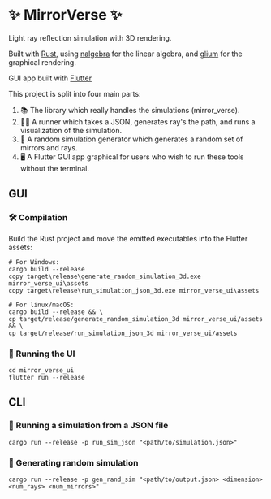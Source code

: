 # ✨ MirrorVerse ✨

Light ray reflection simulation with 3D rendering.

Built with [Rust](https://www.rust-lang.org/), using [nalgebra](https://nalgebra.org/) for the linear algebra, and [glium](https://github.com/glium/glium) for the graphical rendering.

GUI app built with [Flutter](https://flutter.dev/)

This project is split into four main parts:

1. 📚 The library which really handles the simulations (mirror_verse).
2. 🏃‍♂️ A runner which takes a JSON, generates ray's the path, and runs a visualization of the simulation.
3. 🔀 A random simulation generator which generates a random set of mirrors and rays.
4. 🖥️ A Flutter GUI app graphical for users who wish to run these tools without the terminal.

## GUI

### 🛠️ Compilation

Build the Rust project and move the emitted executables into the Flutter assets:

```shell
# For Windows:
cargo build --release
copy target\release\generate_random_simulation_3d.exe mirror_verse_ui\assets
copy target\release\run_simulation_json_3d.exe mirror_verse_ui\assets

# For linux/macOS:
cargo build --release && \
cp target/release/generate_random_simulation_3d mirror_verse_ui/assets && \
cp target/release/run_simulation_json_3d mirror_verse_ui/assets
```

### 🚀 Running the UI

```shell
cd mirror_verse_ui
flutter run --release
```

## CLI

### 🔬 Running a simulation from a JSON file

```shell
cargo run --release -p run_sim_json "<path/to/simulation.json>"
```

### 🔄 Generating random simulation

```shell
cargo run --release -p gen_rand_sim "<path/to/output.json> <dimension> <num_rays> <num_mirrors>"
```
